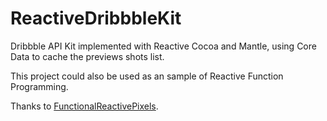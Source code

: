 ReactiveDribbbleKit
===================

Dribbble API Kit implemented with Reactive Cocoa and Mantle, using Core Data to cache the previews shots list.

This project could also be used as an sample of Reactive Function Programming.

Thanks to [FunctionalReactivePixels](https://github.com/AshFurrow/FunctionalReactivePixels).
